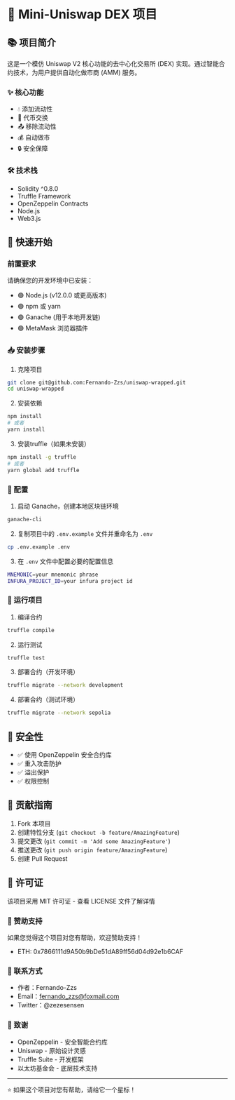 # 🌊 Mini-Uniswap DEX 项目 

## 📚 项目简介

这是一个模仿 Uniswap V2 核心功能的去中心化交易所 (DEX) 实现。通过智能合约技术，为用户提供自动化做市商 (AMM) 服务。

### ✨ 核心功能
- 💧 添加流动性
- 🔄 代币交换
- 📤 移除流动性
- 💰 自动做市
- 🔒 安全保障

### 🛠 技术栈
- Solidity ^0.8.0
- Truffle Framework
- OpenZeppelin Contracts
- Node.js
- Web3.js

## 🚀 快速开始

### 前置要求

请确保您的开发环境中已安装：
- 🟢 Node.js (v12.0.0 或更高版本)
- 🟢 npm 或 yarn
- 🟢 Ganache (用于本地开发链)
- 🟢 MetaMask 浏览器插件

### 📥 安装步骤

1. 克隆项目
```bash
git clone git@github.com:Fernando-Zzs/uniswap-wrapped.git
cd uniswap-wrapped
```

2. 安装依赖
```bash
npm install
# 或者
yarn install
```

3. 安装truffle（如果未安装）
```bash
npm install -g truffle
# 或者
yarn global add truffle
```


### 🔧 配置
1. 启动 Ganache，创建本地区块链环境
```bash
ganache-cli
```

2. 复制项目中的 `.env.example` 文件并重命名为 `.env`
```bash
cp .env.example .env
```

3. 在 `.env` 文件中配置必要的配置信息
```bash
MNEMONIC=your mnemonic phrase
INFURA_PROJECT_ID=your infura project id
```

### 🚀 运行项目

1. 编译合约
```bash
truffle compile
```

2. 运行测试
```bash
truffle test
```

3. 部署合约（开发环境）
```bash
truffle migrate --network development
```

4. 部署合约（测试环境）
```bash
truffle migrate --network sepolia
```


## 🔐 安全性

- ✅ 使用 OpenZeppelin 安全合约库
- ✅ 重入攻击防护
- ✅ 溢出保护
- ✅ 权限控制


## 🤝 贡献指南

1. Fork 本项目
2. 创建特性分支 (`git checkout -b feature/AmazingFeature`)
3. 提交更改 (`git commit -m 'Add some AmazingFeature'`)
4. 推送更改 (`git push origin feature/AmazingFeature`)
5. 创建 Pull Request


## 📄 许可证

该项目采用 MIT 许可证 - 查看 LICENSE 文件了解详情
### 💝 赞助支持

如果您觉得这个项目对您有帮助，欢迎赞助支持！
- ETH: 0x7866111d9A50b9bDe51dA89ff56d04d92e1b6CAF

### 📮 联系方式

- 作者：Fernando-Zzs
- Email：fernando_zzs@foxmail.com
- Twitter：@zezesensen

### 🙏 致谢

- OpenZeppelin - 安全智能合约库
- Uniswap - 原始设计灵感
- Truffle Suite - 开发框架
- 以太坊基金会 - 底层技术支持

---
⭐️ 如果这个项目对您有帮助，请给它一个星标！